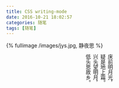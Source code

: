 ```yaml
---
title: CSS writing-mode
date: 2016-10-21 18:02:57
categories: 随笔
tags: [随笔]
---
```


{% fullimage /images/jys.jpg, 静夜思 %}
<p style="margin: 0 auto;writing-mode: tb-rl;-webkit-writing-mode: vertical-rl;writing-mode: vertical-rl;">床前明月光，<br>疑是地上霜。<br>兴头望明月，<br>低头思故乡。</p>